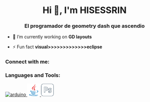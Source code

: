 <h1 align="center">Hi 👋, I'm HISESSRIN</h1>
<h3 align="center">El programador de geometry dash que ascendio</h3>


- 🔭 I’m currently working on **GD layouts**

- ⚡ Fun fact **visual>>>>>>>>>>>>>eclipse**

<h3 align="left">Connect with me:</h3>
<p align="left">
</p>

<h3 align="left">Languages and Tools:</h3>
<p align="left"> <a href="https://www.arduino.cc/" target="_blank" rel="noreferrer"> <img src="https://cdn.worldvectorlogo.com/logos/arduino-1.svg" alt="arduino" width="40" height="40"/> </a> <a href="https://www.java.com" target="_blank" rel="noreferrer"> <img src="https://raw.githubusercontent.com/devicons/devicon/master/icons/java/java-original.svg" alt="java" width="40" height="40"/> </a> <a
                                                                                                                                                                                           ![1687593658_new_Fuuqt6pacAAuGuT](https://github.com/user-attachments/assets/a705d6a0-b0b7-4f0a-bb9f-ccb2e415f6c7)
                                                                                                                                                                                                                  href="https://www.photoshop.com/en" target="_blank" rel="noreferrer"> <img src="https://raw.githubusercontent.com/devicons/devicon/master/icons/photoshop/photoshop-line.svg" alt="photoshop" width="40" height="40"/> </a> </p>
